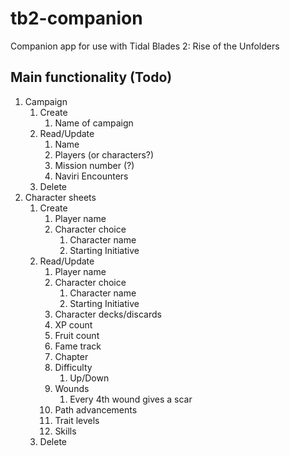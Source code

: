 # tb2-companion
Companion app for use with Tidal Blades 2: Rise of the Unfolders

## Main functionality (Todo)

1. Campaign
    1. Create
        1. Name of campaign
    1. Read/Update
        1. Name
        1. Players (or characters?)
        1. Mission number (?)
        1. Naviri Encounters
    1. Delete
1. Character sheets
    1. Create
        1. Player name
        1. Character choice
            1. Character name
            1. Starting Initiative
    1. Read/Update
        1. Player name
        1. Character choice
            1. Character name
            1. Starting Initiative
        1. Character decks/discards
        1. XP count
        1. Fruit count
        1. Fame track
        1. Chapter
        1. Difficulty
            1. Up/Down
        1. Wounds
            1. Every 4th wound gives a scar
        1. Path advancements
        1. Trait levels
        1. Skills
    1. Delete